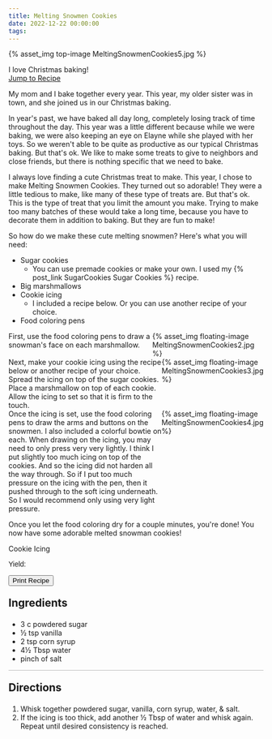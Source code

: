 ```yaml
---
title: Melting Snowmen Cookies
date: 2022-12-22 00:00:00
tags:
---
```


{% asset_img top-image MeltingSnowmenCookies5.jpg %}
<div class="post-body">
I love Christmas baking! 

<br>
<!--more-->

<a class="jump-to-recipe-btn" href="#recipejump"> 
    Jump to Recipe
</a>

My mom and I bake together every year. This year, my older sister was in town, and she joined us in our Christmas baking. 

In year's past, we have baked all day long, completely losing track of time throughout the day. This year was a little different because while we were baking, we were also keeping an eye on Elayne while she played with her toys. So we weren't able to be quite as productive as our typical Christmas baking. But that's ok. We like to make some treats to give to neighbors and close friends, but there is nothing specific that we need to bake. 

I always love finding a cute Christmas treat to make. This year, I chose to make Melting Snowmen Cookies. They turned out so adorable! They were a little tedious to make, like many of these type of treats are. But that's ok. This is the type of treat that you limit the amount you make. Trying to make too many batches of these would take a long time, because you have to decorate them in addition to baking. But they are fun to make! 

So how do we make these cute melting snowmen? 
Here's what you will need: 
<ul class="post-body">
    <li>Sugar cookies
        <ul><li>You can use premade cookies or make your own. I used my {% post_link SugarCookies Sugar Cookies %} recipe.</li></ul>
    </li>
    <li>Big marshmallows</li>
    <li>Cookie icing
        <ul><li>I included a recipe below. Or you can use another recipe of your choice.</li></ul>
    </li>
    <li>Food coloring pens</li>
</ul>

<div style="display:flex;">
First, use the food coloring pens to draw a snowman's face on each marshmallow. 
<div>
    {% asset_img floating-image MeltingSnowmenCookies2.jpg %}
</div>
</div>

<div style="display:flex;">
Next, make your cookie icing using the recipe below or another recipe of your choice. Spread the icing on top of the sugar cookies. Place a marshmallow on top of each cookie. Allow the icing to set so that it is firm to the touch. 
<div>
    {% asset_img floating-image MeltingSnowmenCookies3.jpg %}
</div>
</div>

<div style="display:flex;">
Once the icing is set, use the food coloring pens to draw the arms and buttons on the snowmen. I also included a colorful bowtie on each. When drawing on the icing, you may need to only press very very lightly. I think I put slightly too much icing on top of the cookies. And so the icing did not harden all the way through. So if I put too much pressure on the icing with the pen, then it pushed through to the soft icing underneath. So I would recommend only using very light pressure. 
<div>
    {% asset_img floating-image MeltingSnowmenCookies4.jpg %}
</div>
</div>

Once you let the food coloring dry for a couple minutes, you're done! You now have some adorable melted snowman cookies! 
<br>
</div>

<div id="recipejump"></div>
<div id="recipe">
    <div class="recipe-box">
        <div class="recipe-title-box">
            <div>
                <div class="recipe-title-box-title">
                    <div class="recipe-title-box-header">Cookie Icing</div>
                </div>
                <p class="recipe-title-box-title" style="font-family: Arial;">Yield: </p>
            </div>
            <!-- {% asset_img recipe-title-box-img MeltingSnowmenCookies1.jpg %} -->
            <button class="print-recipe"
                    type="button"
                    onclick="printDIV('recipe')" >
                Print Recipe
            </button>
        </div>
        <p style="font-size:150%;"><b>Ingredients</b></p>
        <ul class="post-body">
                <li>3 c powdered sugar</li>
                <li>½ tsp vanilla</li>
                <li>2 tsp corn syrup</li>
                <li>4½ Tbsp water</li>
                <li>pinch of salt</li>
        </ul>
        <hr style="height:1px;background-color:rgb(189, 189, 189) ">
        <p style="font-size:150%;"><b>Directions</b></p>
        <ol class="post-body">
            <li>Whisk together powdered sugar, vanilla, corn syrup, water, & salt.</li>
            <li>If the icing is too thick, add another ½ Tbsp of water and whisk again. Repeat until desired consistency is reached.</li>
        </ol> 
    </div>
</div>

<br>
